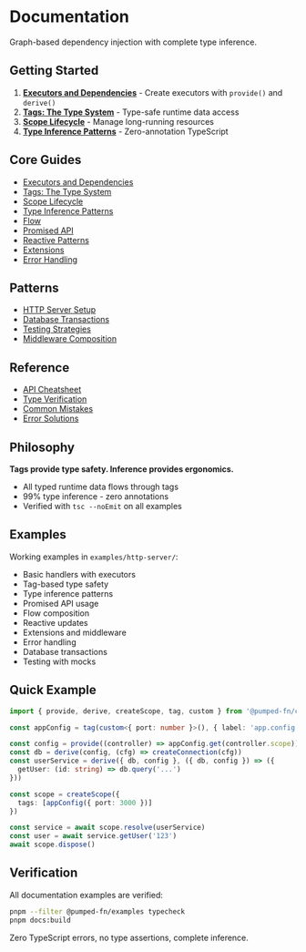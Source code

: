 # Documentation

Graph-based dependency injection with complete type inference.

## Getting Started

1. **[Executors and Dependencies](./guides/01-executors-and-dependencies.md)** - Create executors with `provide()` and `derive()`
2. **[Tags: The Type System](./guides/02-tags-the-type-system.md)** - Type-safe runtime data access
3. **[Scope Lifecycle](./guides/03-scope-lifecycle.md)** - Manage long-running resources
4. **[Type Inference Patterns](./guides/04-type-inference-patterns.md)** - Zero-annotation TypeScript

## Core Guides

- [Executors and Dependencies](./guides/01-executors-and-dependencies.md)
- [Tags: The Type System](./guides/02-tags-the-type-system.md)
- [Scope Lifecycle](./guides/03-scope-lifecycle.md)
- [Type Inference Patterns](./guides/04-type-inference-patterns.md)
- [Flow](./guides/05-flow.md)
- [Promised API](./guides/07-promised-api.md)
- [Reactive Patterns](./guides/08-reactive-patterns.md)
- [Extensions](./guides/09-extensions.md)
- [Error Handling](./guides/10-error-handling.md)

## Patterns

- [HTTP Server Setup](./patterns/http-server-setup.md)
- [Database Transactions](./patterns/database-transactions.md)
- [Testing Strategies](./patterns/testing-strategies.md)
- [Middleware Composition](./patterns/middleware-composition.md)

## Reference

- [API Cheatsheet](./reference/api-cheatsheet.md)
- [Type Verification](./reference/type-verification.md)
- [Common Mistakes](./reference/common-mistakes.md)
- [Error Solutions](./reference/error-solutions.md)

## Philosophy

**Tags provide type safety. Inference provides ergonomics.**

- All typed runtime data flows through tags
- 99% type inference - zero annotations
- Verified with `tsc --noEmit` on all examples

## Examples

Working examples in `examples/http-server/`:
- Basic handlers with executors
- Tag-based type safety
- Type inference patterns
- Promised API usage
- Flow composition
- Reactive updates
- Extensions and middleware
- Error handling
- Database transactions
- Testing with mocks

## Quick Example

```typescript
import { provide, derive, createScope, tag, custom } from '@pumped-fn/core-next'

const appConfig = tag(custom<{ port: number }>(), { label: 'app.config' })

const config = provide((controller) => appConfig.get(controller.scope))
const db = derive(config, (cfg) => createConnection(cfg))
const userService = derive({ db, config }, ({ db, config }) => ({
  getUser: (id: string) => db.query('...')
}))

const scope = createScope({
  tags: [appConfig({ port: 3000 })]
})

const service = await scope.resolve(userService)
const user = await service.getUser('123')
await scope.dispose()
```

## Verification

All documentation examples are verified:

```bash
pnpm --filter @pumped-fn/examples typecheck
pnpm docs:build
```

Zero TypeScript errors, no type assertions, complete inference.
